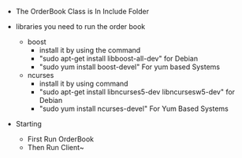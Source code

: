- The OrderBook Class is In Include Folder
- libraries you need to run the order book
    - boost
        - install it by using the command
        - "sudo apt-get install libboost-all-dev" for Debian
        - "sudo yum install boost-devel" For yum based Systems
    - ncurses
        - install it by using command
        - "sudo apt-get install libncurses5-dev libncursesw5-dev" for Debian
        - "sudo yum install ncurses-devel" For Yum Based Systems

- Starting
    - First Run OrderBook
    - Then Run Client~
